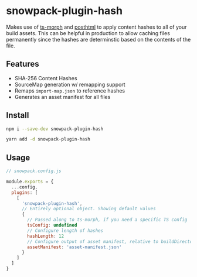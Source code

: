# snowpack-plugin-hash

Makes use of [ts-morph](https://ts-morph.com/) and [posthtml](https://github.com/posthtml/posthtml) to apply
content hashes to all of your build assets. This can be helpful in production to allow caching files permanently since the hashes are determinstic based on the contents of the file. 

## Features

- SHA-256 Content Hashes
- SourceMap generation w/ remapping support
- Remaps `import-map.json` to reference hashes
- Generates an asset manifest for all files

## Install

```sh
npm i --save-dev snowpack-plugin-hash

yarn add -d snowpack-plugin-hash
```

## Usage

```js
// snowpack.config.js

module.exports = {
  ...config,
  plugins: [
    [
      'snowpack-plugin-hash',
      // Entirely optional object. Showing default values
      {
        // Passed along to ts-morph, if you need a specific TS config
        tsConfig: undefined
        // Configure length of hashes
        hashLength: 12 
        // Configure output of asset manifest, relative to buildDirectory.
        assetManifest: 'asset-manifest.json' 
      }
    ]
  ]
}
```